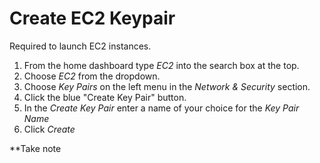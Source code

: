 # Create EC2 Keypair
Required to launch EC2 instances.

1. From the home dashboard type *EC2* into the search box at the top.
2. Choose *EC2* from the dropdown.
3. Choose *Key Pairs* on the left menu in the *Network & Security* section.
4. Click the blue "Create Key Pair" button.
5. In the *Create Key Pair* enter a name of your choice for the *Key Pair Name*
6. Click *Create*

**Take note
<!--stackedit_data:
eyJoaXN0b3J5IjpbLTk3MTI0OTIxMywxNzA4ODc3OTM1LDk1Mz
A2ODA1Ml19
-->